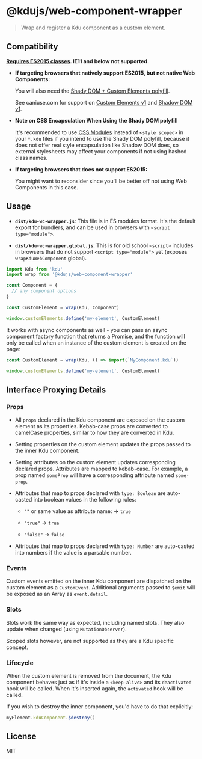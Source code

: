 # @kdujs/web-component-wrapper

> Wrap and register a Kdu component as a custom element.

## Compatibility

**[Requires ES2015 classes](https://caniuse.com/es6-class). IE11 and below not supported.**

- **If targeting browsers that natively support ES2015, but not native Web Components:**

  You will also need the [Shady DOM + Custom Elements polyfill](https://github.com/webcomponents/webcomponentsjs/blob/master/webcomponents-sd-ce.js).

  See caniuse.com for support on [Custom Elements v1](https://caniuse.com/#feat=custom-elementsv1) and [Shadow DOM v1](https://caniuse.com/#feat=shadowdomv1).

- **Note on CSS Encapsulation When Using the Shady DOM polyfill**

  It's recommended to use [CSS Modules](https://kdujs-loader.web.app/en/features/css-modules.html) instead of `<style scoped>` in your `*.kdu` files if you intend to use the Shady DOM polyfill, because it does not offer real style encapsulation like Shadow DOM does, so external stylesheets may affect your components if not using hashed class names.

- **If targeting browsers that does not support ES2015:**

  You might want to reconsider since you'll be better off not using Web Components in this case.

## Usage

- **`dist/kdu-wc-wrapper.js`**: This file is in ES modules format. It's the default export for bundlers, and can be used in browsers with `<script type="module">`.

- **`dist/kdu-wc-wrapper.global.js`**: This is for old school `<script>` includes in browsers that do not support `<script type="module">` yet (exposes `wrapKduWebComponent` global).

``` js
import Kdu from 'kdu'
import wrap from '@kdujs/web-component-wrapper'

const Component = {
  // any component options
}

const CustomElement = wrap(Kdu, Component)

window.customElements.define('my-element', CustomElement)
```

It works with async components as well - you can pass an async component factory function that returns a Promise, and the function will only be called when an instance of the custom element is created on the page:

``` js
const CustomElement = wrap(Kdu, () => import(`MyComponent.kdu`))

window.customElements.define('my-element', CustomElement)
```

## Interface Proxying Details

### Props

- All `props` declared in the Kdu component are exposed on the custom element as its properties. Kebab-case props are converted to camelCase properties, similar to how they are converted in Kdu.

- Setting properties on the custom element updates the props passed to the inner Kdu component.

- Setting attributes on the custom element updates corresponding declared props. Attributes are mapped to kebab-case. For example, a prop named `someProp` will have a corresponding attribute named `some-prop`.

- Attributes that map to props declared with `type: Boolean` are auto-casted into boolean values in the following rules:

  - `""` or same value as attribute name: -> `true`

  - `"true"` -> `true`

  - `"false"` -> `false`

- Attributes that map to props declared with `type: Number` are auto-casted into numbers if the value is a parsable number.

### Events

Custom events emitted on the inner Kdu component are dispatched on the custom element as a `CustomEvent`. Additional arguments passed to `$emit` will be exposed as an Array as `event.detail`.

### Slots

Slots work the same way as expected, including named slots. They also update when changed (using `MutationObserver`).

Scoped slots however, are not supported as they are a Kdu specific concept.

### Lifecycle

When the custom element is removed from the document, the Kdu component behaves just as if it's inside a `<keep-alive>` and its `deactivated` hook will be called. When it's inserted again, the `activated` hook will be called.

If you wish to destroy the inner component, you'd have to do that explicitly:

``` js
myElement.kduComponent.$destroy()
```

## License

MIT

